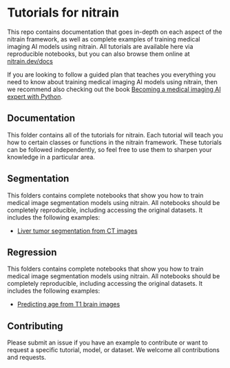 # Tutorials for nitrain

This repo contains documentation that goes in-depth on each aspect of the nitrain framework, as well as complete examples of training medical imaging AI models using nitrain. All tutorials are available here via reproducible notebooks, but you can also browse them online at [nitrain.dev/docs](https://nitrain.dev/docs)

If you are looking to follow a guided plan that teaches you everything you need to know about training medical imaging AI models using nitrain, then we recommend also checking out the book [Becoming a medical imaging AI expert with Python](https://book.nitrain.dev).

## Documentation

This folder contains all of the tutorials for nitrain. Each tutorial will teach you how to certain classes or functions in the nitrain framework. These tutorials can be followed independently, so feel free to use them to sharpen your knowledge in a particular area.

## Segmentation

This folders contains complete notebooks that show you how to train medical image segmentation models using nitrain. All notebooks should be completely reproducible, including accessing the original datasets. It includes the following examples:

- [Liver tumor segmentation from CT images](https://github.com/nitrain/tutorials/blob/main/segmentation/Liver-tumor-segmentation.ipynb)

## Regression

This folders contains complete notebooks that show you how to train medical image segmentation models using nitrain. All notebooks should be completely reproducible, including accessing the original datasets. It includes the following examples:

- [Predicting age from T1 brain images](https://github.com/nitrain/tutorials/blob/main/regression/T1-brain-age-with-keras.ipynb)

## Contributing

Please submit an issue if you have an example to contribute or want to request a specific tutorial, model, or dataset. We welcome all contributions and requests.

